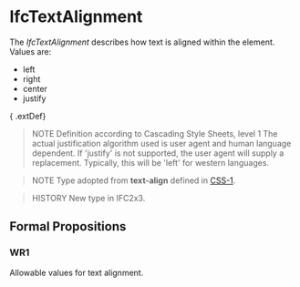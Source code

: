 # IfcTextAlignment

The _IfcTextAlignment_ describes how text is aligned within the element. Values are:

* left
* right
* center
* justify

{ .extDef}
> NOTE  Definition according to Cascading Style Sheets, level 1
> The actual justification algorithm used is user agent and human language dependent. If 'justify' is not supported, the user agent will supply a replacement. Typically, this will be 'left' for western languages.

> NOTE  Type adopted from **text-align** defined in [CSS-1](../content/bibliography.htm#CSS1).

> HISTORY  New type in IFC2x3.

## Formal Propositions

### WR1
Allowable values for text alignment.
